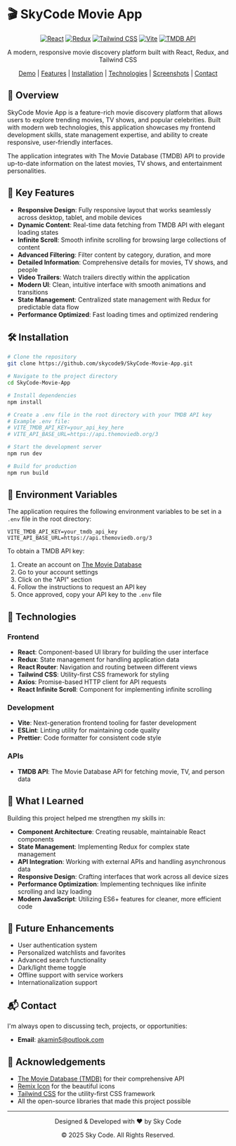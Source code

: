 # 🎬 SkyCode Movie App

<div align="center">
  
  [![React](https://img.shields.io/badge/React-18.2.0-61DAFB?style=for-the-badge&logo=react)](https://reactjs.org/)
  [![Redux](https://img.shields.io/badge/Redux-4.2.1-764ABC?style=for-the-badge&logo=redux)](https://redux.js.org/)
  [![Tailwind CSS](https://img.shields.io/badge/Tailwind_CSS-3.3.3-38B2AC?style=for-the-badge&logo=tailwind-css)](https://tailwindcss.com/)
  [![Vite](https://img.shields.io/badge/Vite-4.4.9-646CFF?style=for-the-badge&logo=vite)](https://vitejs.dev/)
  [![TMDB API](https://img.shields.io/badge/TMDB_API-v3-01B4E4?style=for-the-badge&logo=themoviedatabase)](https://www.themoviedb.org/documentation/api)
  
  <p>A modern, responsive movie discovery platform built with React, Redux, and Tailwind CSS</p>
  
  [Demo](https://skycode-movie-app.netlify.app) | [Features](#key-features) | [Installation](#installation) | [Technologies](#technologies) | [Screenshots](#screenshots) | [Contact](#contact)
  
</div>

## 🌟 Overview

SkyCode Movie App is a feature-rich movie discovery platform that allows users to explore trending movies, TV shows, and popular celebrities. Built with modern web technologies, this application showcases my frontend development skills, state management expertise, and ability to create responsive, user-friendly interfaces.

The application integrates with The Movie Database (TMDB) API to provide up-to-date information on the latest movies, TV shows, and entertainment personalities.

## 🚀 Key Features

- **Responsive Design**: Fully responsive layout that works seamlessly across desktop, tablet, and mobile devices
- **Dynamic Content**: Real-time data fetching from TMDB API with elegant loading states
- **Infinite Scroll**: Smooth infinite scrolling for browsing large collections of content
- **Advanced Filtering**: Filter content by category, duration, and more
- **Detailed Information**: Comprehensive details for movies, TV shows, and people
- **Video Trailers**: Watch trailers directly within the application
- **Modern UI**: Clean, intuitive interface with smooth animations and transitions
- **State Management**: Centralized state management with Redux for predictable data flow
- **Performance Optimized**: Fast loading times and optimized rendering

## 🛠️ Installation

```bash
# Clone the repository
git clone https://github.com/skycode9/SkyCode-Movie-App.git

# Navigate to the project directory
cd SkyCode-Movie-App

# Install dependencies
npm install

# Create a .env file in the root directory with your TMDB API key
# Example .env file:
# VITE_TMDB_API_KEY=your_api_key_here
# VITE_API_BASE_URL=https://api.themoviedb.org/3

# Start the development server
npm run dev

# Build for production
npm run build
```

## 🔑 Environment Variables

The application requires the following environment variables to be set in a `.env` file in the root directory:

```
VITE_TMDB_API_KEY=your_tmdb_api_key
VITE_API_BASE_URL=https://api.themoviedb.org/3
```

To obtain a TMDB API key:
1. Create an account on [The Movie Database](https://www.themoviedb.org/)
2. Go to your account settings
3. Click on the "API" section
4. Follow the instructions to request an API key
5. Once approved, copy your API key to the `.env` file

## 🔧 Technologies

### Frontend

- **React**: Component-based UI library for building the user interface
- **Redux**: State management for handling application data
- **React Router**: Navigation and routing between different views
- **Tailwind CSS**: Utility-first CSS framework for styling
- **Axios**: Promise-based HTTP client for API requests
- **React Infinite Scroll**: Component for implementing infinite scrolling

### Development

- **Vite**: Next-generation frontend tooling for faster development
- **ESLint**: Linting utility for maintaining code quality
- **Prettier**: Code formatter for consistent code style

### APIs

- **TMDB API**: The Movie Database API for fetching movie, TV, and person data

<!-- ## 📱 Screenshots -->

<!-- <div align="center">
  <img src="https://i.imgur.com/example1.png" alt="Home Screen" width="45%" />
  <img src="https://i.imgur.com/example2.png" alt="Movie Details" width="45%" />
  <img src="https://i.imgur.com/example3.png" alt="TV Shows" width="45%" />
  <img src="https://i.imgur.com/example4.png" alt="People" width="45%" />
</div> -->

## 🧠 What I Learned

Building this project helped me strengthen my skills in:

- **Component Architecture**: Creating reusable, maintainable React components
- **State Management**: Implementing Redux for complex state management
- **API Integration**: Working with external APIs and handling asynchronous data
- **Responsive Design**: Crafting interfaces that work across all device sizes
- **Performance Optimization**: Implementing techniques like infinite scrolling and lazy loading
- **Modern JavaScript**: Utilizing ES6+ features for cleaner, more efficient code

## 🔮 Future Enhancements

- User authentication system
- Personalized watchlists and favorites
- Advanced search functionality
- Dark/light theme toggle
- Offline support with service workers
- Internationalization support

## 📬 Contact

I'm always open to discussing tech, projects, or opportunities:

<!-- - **Portfolio**: [skycode.dev](https://skycode.dev)
- **GitHub**: [@skycode9](https://github.com/skycode9)
- **LinkedIn**: [Sky Code](https://linkedin.com/in/skycode) -->

- **Email**: akamin5@outlook.com

## 🙏 Acknowledgements

- [The Movie Database (TMDB)](https://www.themoviedb.org/) for their comprehensive API
- [Remix Icon](https://remixicon.com/) for the beautiful icons
- [Tailwind CSS](https://tailwindcss.com/) for the utility-first CSS framework
- All the open-source libraries that made this project possible

---

<div align="center">
  <p>Designed & Developed with ❤️ by Sky Code</p>
  <p>© 2025 Sky Code. All Rights Reserved.</p>
</div>
